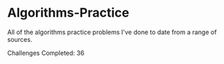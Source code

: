 # Algorithms-Practice

All of the algorithms practice problems I've done to date from a range of sources.

Challenges Completed: 36

